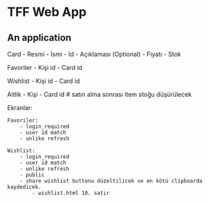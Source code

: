 # TFF Web App

## An application 

Card
    - Resmi
    - İsmi
    - Id
    - Açıklaması (Optional)
    - Fiyatı
    - Stok

Favoriler
    - Kişi id
    - Card id

Wishlist
    - Kişi id
    - Card id

Aitlik
    - Kişi
    - Card id
    # satın alma sonrası item stoğu düşürülecek

Ekranlar:

    Favoriler:
        - login_required
        - user id match
        - unlike refresh

    Wishlist:
        - login_required
        - user id match
        - unlike refresh
        - public 
        - share wishlist buttonu düzeltilicek ve en kötü clipboarda kaydedicek.
            - wishlist.html 10. satır